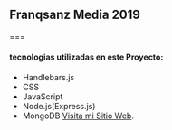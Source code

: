 ## Franqsanz Media 2019
===
#### tecnologias utilizadas en este Proyecto:
* Handlebars.js
* CSS
* JavaScript
* Node.js(Express.js)
* MongoDB
[Visita mi Sitio Web](https://www.franqsanzmedia.com/).